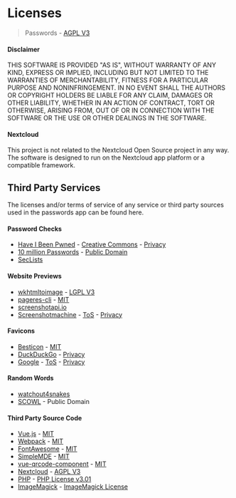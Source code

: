 # Licenses
> Passwords - [AGPL V3](LICENSE)

#### Disclaimer
THIS SOFTWARE IS PROVIDED "AS IS", WITHOUT WARRANTY OF ANY KIND, EXPRESS OR IMPLIED, INCLUDING BUT NOT LIMITED TO THE WARRANTIES OF MERCHANTABILITY, FITNESS FOR A PARTICULAR PURPOSE AND NONINFRINGEMENT.
IN NO EVENT SHALL THE AUTHORS OR COPYRIGHT HOLDERS BE LIABLE FOR ANY CLAIM, DAMAGES OR OTHER LIABILITY, WHETHER IN AN ACTION OF CONTRACT, TORT OR OTHERWISE, ARISING FROM, OUT OF OR IN CONNECTION WITH THE SOFTWARE OR THE USE OR OTHER DEALINGS IN THE SOFTWARE.

#### Nextcloud
This project is not related to the Nextcloud Open Source project in any way.
The software is designed to run on the Nextcloud app platform or a compatible framework.

## Third Party Services
The licenses and/or terms of service of any service or third party sources used in the passwords app can be found here.

#### Password Checks
* [Have I Been Pwned](https://haveibeenpwned.com/) - [Creative Commons](https://haveibeenpwned.com/API/v2#License) - [Privacy](https://haveibeenpwned.com/FAQs)
* [10 million Passwords](https://archive.org/details/10MillionPasswords) - [Public Domain](http://creativecommons.org/publicdomain/mark/1.0/)
* [SecLists](https://github.com/danielmiessler/SecLists/tree/master/Passwords)

#### Website Previews
* [wkhtmltoimage](https://wkhtmltopdf.org/) - [LGPL V3](https://github.com/wkhtmltopdf/wkhtmltopdf/blob/master/LICENSE)
* [pageres-cli](https://github.com/sindresorhus/pageres-cli/) - [MIT](https://github.com/sindresorhus/pageres-cli/blob/master/license)
* [screenshotapi.io](https://www.screenshotapi.io/)
* [Screenshotmachine](https://screenshotmachine.com/) - [ToS](https://screenshotmachine.com/termsandconditions.php) - [Privacy](https://screenshotmachine.com/privacypolicy.php)

#### Favicons
* [Besticon](https://github.com/mat/besticon) - [MIT](https://github.com/mat/besticon/blob/master/LICENSE)
* [DuckDuckGo](https://duckduckgo.com/) - [Privacy](https://duckduckgo.com/privacy)
* [Google](https://www.google.com/) - [ToS](https://www.google.com/intl/en/policies/terms/) - [Privacy](https://www.google.com/intl/en/policies/privacy/)

#### Random Words
* [watchout4snakes](http://watchout4snakes.com/wo4snakes/)
* [SCOWL](http://wordlist.aspell.net/) - Public Domain

#### Third Party Source Code
* [Vue.js](https://vuejs.org/) - [MIT](https://opensource.org/licenses/MIT)
* [Webpack](https://webpack.js.org/) - [MIT](https://webpack.js.org/license)
* [FontAwesome](http://fontawesome.io/) - [MIT](https://opensource.org/licenses/mit-license.html)
* [SimpleMDE](https://simplemde.com/) - [MIT](https://github.com/sparksuite/simplemde-markdown-editor/blob/master/LICENSE)
* [vue-qrcode-component](https://github.com/gerardreches/vue-qrcode-component) - [MIT](https://spdx.org/licenses/MIT.html)
* [Nextcloud](https://nextcloud.com/) - [AGPL V3](https://github.com/nextcloud/server/blob/master/COPYING)
* [PHP](http://php.net) - [PHP License v3.01](http://php.net/license/index.php)
* [ImageMagick](https://www.imagemagick.org/) - [ImageMagick License](https://github.com/ImageMagick/ImageMagick/blob/master/LICENSE)